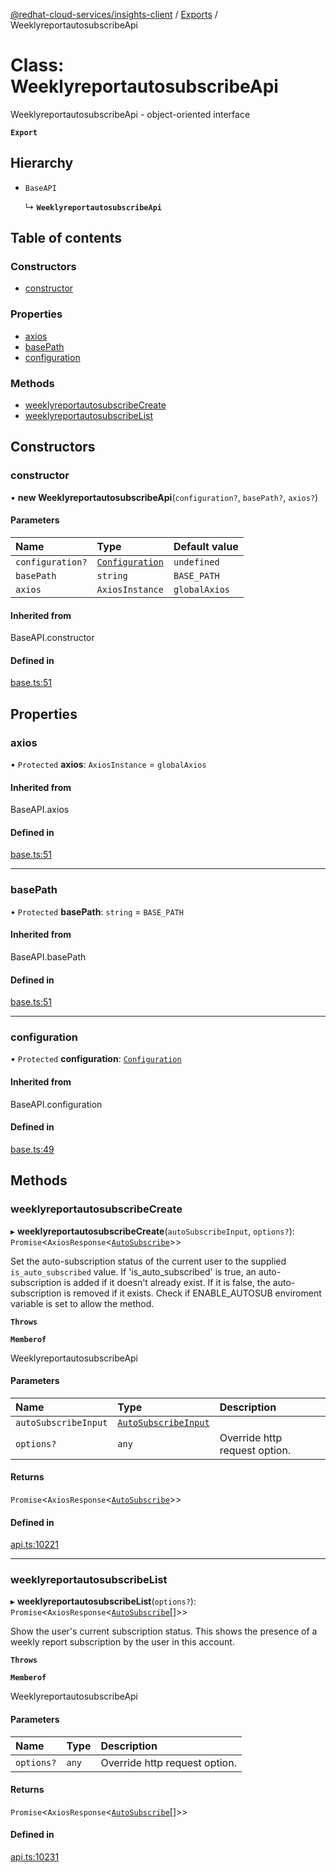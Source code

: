 [@redhat-cloud-services/insights-client](../README.md) / [Exports](../modules.md) / WeeklyreportautosubscribeApi

# Class: WeeklyreportautosubscribeApi

WeeklyreportautosubscribeApi - object-oriented interface

**`Export`**

## Hierarchy

- `BaseAPI`

  ↳ **`WeeklyreportautosubscribeApi`**

## Table of contents

### Constructors

- [constructor](WeeklyreportautosubscribeApi.md#constructor)

### Properties

- [axios](WeeklyreportautosubscribeApi.md#axios)
- [basePath](WeeklyreportautosubscribeApi.md#basepath)
- [configuration](WeeklyreportautosubscribeApi.md#configuration)

### Methods

- [weeklyreportautosubscribeCreate](WeeklyreportautosubscribeApi.md#weeklyreportautosubscribecreate)
- [weeklyreportautosubscribeList](WeeklyreportautosubscribeApi.md#weeklyreportautosubscribelist)

## Constructors

### constructor

• **new WeeklyreportautosubscribeApi**(`configuration?`, `basePath?`, `axios?`)

#### Parameters

| Name | Type | Default value |
| :------ | :------ | :------ |
| `configuration?` | [`Configuration`](Configuration.md) | `undefined` |
| `basePath` | `string` | `BASE_PATH` |
| `axios` | `AxiosInstance` | `globalAxios` |

#### Inherited from

BaseAPI.constructor

#### Defined in

[base.ts:51](https://github.com/RedHatInsights/javascript-clients/blob/master/packages/insights/base.ts#L51)

## Properties

### axios

• `Protected` **axios**: `AxiosInstance` = `globalAxios`

#### Inherited from

BaseAPI.axios

#### Defined in

[base.ts:51](https://github.com/RedHatInsights/javascript-clients/blob/master/packages/insights/base.ts#L51)

___

### basePath

• `Protected` **basePath**: `string` = `BASE_PATH`

#### Inherited from

BaseAPI.basePath

#### Defined in

[base.ts:51](https://github.com/RedHatInsights/javascript-clients/blob/master/packages/insights/base.ts#L51)

___

### configuration

• `Protected` **configuration**: [`Configuration`](Configuration.md)

#### Inherited from

BaseAPI.configuration

#### Defined in

[base.ts:49](https://github.com/RedHatInsights/javascript-clients/blob/master/packages/insights/base.ts#L49)

## Methods

### weeklyreportautosubscribeCreate

▸ **weeklyreportautosubscribeCreate**(`autoSubscribeInput`, `options?`): `Promise`<`AxiosResponse`<[`AutoSubscribe`](../interfaces/AutoSubscribe.md)\>\>

Set the auto-subscription status of the current user to the supplied `is_auto_subscribed` value.  If \'is_auto_subscribed\' is true, an auto-subscription is added if it doesn\'t already exist.  If it is false, the auto-subscription is removed if it exists.  Check if ENABLE_AUTOSUB enviroment variable is set to allow the method.

**`Throws`**

**`Memberof`**

WeeklyreportautosubscribeApi

#### Parameters

| Name | Type | Description |
| :------ | :------ | :------ |
| `autoSubscribeInput` | [`AutoSubscribeInput`](../interfaces/AutoSubscribeInput.md) |  |
| `options?` | `any` | Override http request option. |

#### Returns

`Promise`<`AxiosResponse`<[`AutoSubscribe`](../interfaces/AutoSubscribe.md)\>\>

#### Defined in

[api.ts:10221](https://github.com/RedHatInsights/javascript-clients/blob/master/packages/insights/api.ts#L10221)

___

### weeklyreportautosubscribeList

▸ **weeklyreportautosubscribeList**(`options?`): `Promise`<`AxiosResponse`<[`AutoSubscribe`](../interfaces/AutoSubscribe.md)[]\>\>

Show the user\'s current subscription status.  This shows the presence of a weekly report subscription by the user in this account.

**`Throws`**

**`Memberof`**

WeeklyreportautosubscribeApi

#### Parameters

| Name | Type | Description |
| :------ | :------ | :------ |
| `options?` | `any` | Override http request option. |

#### Returns

`Promise`<`AxiosResponse`<[`AutoSubscribe`](../interfaces/AutoSubscribe.md)[]\>\>

#### Defined in

[api.ts:10231](https://github.com/RedHatInsights/javascript-clients/blob/master/packages/insights/api.ts#L10231)
